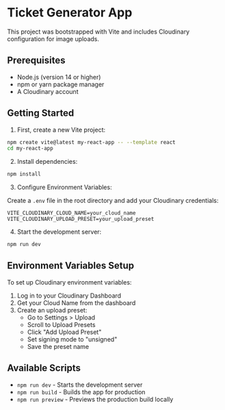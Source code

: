 # Ticket Generator App

This project was bootstrapped with Vite and includes Cloudinary configuration for image uploads.

## Prerequisites

- Node.js (version 14 or higher)
- npm or yarn package manager
- A Cloudinary account

## Getting Started

1. First, create a new Vite project:

```bash
npm create vite@latest my-react-app -- --template react
cd my-react-app
```

2. Install dependencies:

```bash
npm install
```

3. Configure Environment Variables:

Create a `.env` file in the root directory and add your Cloudinary credentials:

```env
VITE_CLOUDINARY_CLOUD_NAME=your_cloud_name
VITE_CLOUDINARY_UPLOAD_PRESET=your_upload_preset
```

4. Start the development server:

```bash
npm run dev
```

## Environment Variables Setup

To set up Cloudinary environment variables:

1. Log in to your Cloudinary Dashboard
2. Get your Cloud Name from the dashboard
3. Create an upload preset:
   - Go to Settings > Upload
   - Scroll to Upload Presets
   - Click "Add Upload Preset"
   - Set signing mode to "unsigned"
   - Save the preset name

## Available Scripts

- `npm run dev` - Starts the development server
- `npm run build` - Builds the app for production
- `npm run preview` - Previews the production build locally

